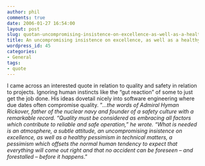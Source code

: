 ```yaml
---
author: phil
comments: true
date: 2006-01-27 16:54:00
layout: post
slug: quotan-uncompromising-insistence-on-excellence-as-well-as-a-healthy-pessimismquot
title: An uncompromising insistence on excellence, as well as a healthy pessimism
wordpress_id: 45
categories:
- General
tags:
- quote
---
```


I came across an interested quote in relation to quality and safety in relation to projects.  Ignoring human instincts like the “gut reaction” of some to just get the job done. His ideas dovetail nicely into software engineering where due dates often compromise quality. ”_…the words of Admiral Hyman Rickover, father of the nuclear navy and founder of a safety culture with a remarkable record. “Quality must be considered as embracing all factors which contribute to reliable and safe operation,” he wrote. “What is needed is an atmosphere, a subtle attitude, an uncompromising insistence on excellence, as well as a healthy pessimism in technical matters, a pessimism which offsets the normal human tendency to expect that everything will come out right and that no accident can be foreseen – and forestalled – before it happens_.”
